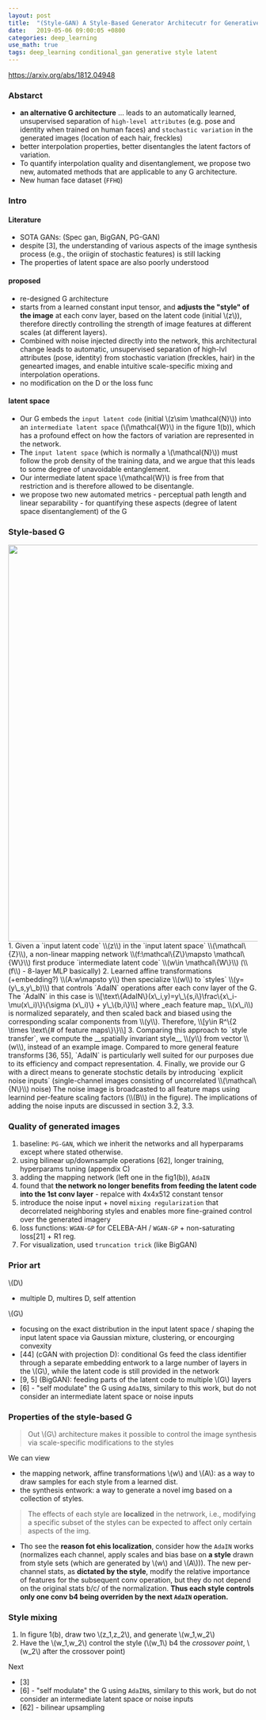 ```yaml
---
layout: post
title:  "(Style-GAN) A Style-Based Generator Architecutr for Generative Adversarial Networks"
date:   2019-05-06 09:00:05 +0800
categories: deep_learning
use_math: true
tags: deep_learning conditional_gan generative style latent
---
```


<a href="https://arxiv.org/abs/1812.04948" target="_blank">https://arxiv.org/abs/1812.04948</a>

### Abstarct
* __an alternative G architecture__ ... leads to an automatically learned, unsupervised separation of `high-level attributes` (e.g. pose and identity when trained on human faces) and `stochastic variation` in the generated images (location of each hair, freckles)
* better interpolation properties, better disentangles the latent factors of variation.
* To quantify interpolation quality and disentanglement, we propose two new, automated methods that are applicable to any G architecture.
* New human face dataset (`FFHQ`)


### Intro
#### Literature
* SOTA GANs: (Spec gan, BigGAN, PG-GAN)
* despite [3], the understanding of various aspects of the image synthesis process (e.g., the oriigin of stochastic features) is still lacking
* The properties of latent space are also poorly understood

#### proposed
* re-designed G architecture
* starts from a learned constant input tensor, and __adjusts the "style" of the image__ at each conv layer, based on the latent code (initial \\(z\\)), therefore directly controlling the strength of image features at different scales (at different layers).
* Combined with noise injected directly into the network, this architectural change leads to automatic, unsupervised separation of high-lvl attributes (pose, identity) from stochastic variation (freckles, hair) in the genearted images, and enable intuitive scale-specific mixing and interpolation operations.
* no modification on the D or the loss func

#### latent space
* Our G embeds the `input latent code` (initial \\(z\sim \mathcal\{N\}\\)) into an `intermediate latent space` (\\(\mathcal\{W\}\\) in the figure 1(b)), which has a profound effect on how the factors of variation are represented in the network.
* The `input latent space` (which is normally a \\(\mathcal\{N\}\\)) must follow the prob density of the training data, and we argue that this leads to some degree of unavoidable entanglement.
* Our intermediate latent space \\(\mathcal\{W\}\\) is free from that restriction and is therefore allowed to be disentangle.
* we propose two new automated metrics - perceptual path length and linear separability - for quantifying these aspects (degree of latent space disentanglement) of the G

### Style-based G
<img src="{{site.url}}/images/deeplearning/gan/style_gan.png" width="800">
1. Given a `input latent code` \\(z\\) in the `input latent space` \\(\mathcal\{Z}\\), a non-linear mapping network \\(f:\mathcal\{Z\}\mapsto \mathcal\{W\}\\) first produce `intermediate latent code` \\(w\in \mathcal\{W\}\\) (\\(f\\) - 8-layer MLP basically)
2. Learned affine transformations (+embedding?) \\(A:w\mapsto y\\) then specialize \\(w\\) to `styles` \\(y=(y\_s,y\_b)\\) that controls `AdaIN` operations after each conv layer of the G. The `AdaIN` in this case is
\\[\text\{AdaIN\}(x\_i,y)=y\_\{s,i\}\frac\{x\_i-\mu(x\_i)\}\{\sigma (x\_i)\} + y\_\{b,i\}\\]
where _each feature map_ \\(x\_i\\) is normalized separately, and then scaled back and biased using the corresponding scalar components from \\(y\\). Therefore, \\[y\in R^\{2 \times \text\{# of feature maps\}\}\\]
3. Comparing this approach to `style transfer`, we compute the __spatially invariant style__ \\(y\\) from vector \\(w\\), instead of an example image. Compared to more general feature transforms [36, 55], `AdaIN` is particularly well  suited for our purposes due to its efficiency and compact representation.
4. Finally, we provide our G with a direct means to generate stochstic details by introducing `explicit noise inputs` (single-channel images consisting of uncorrelated \\(\mathcal\{N\}\\) noise) The noise image is broadcasted to all feature maps using learnind per-feature scaling factors (\\(B\\) in the figure). The implications of adding the noise inputs are discussed in section 3.2, 3.3.

### Quality of generated images

1. baseline: `PG-GAN`, which we inherit the networks and all hyperparams except where stated otherwise.
2. using bilinear up/downsample operations [62], longer training, hyperparams tuning (appendix C)
3. adding the mapping network (left one in the fig1(b)), `AdaIN` 
4. found that __the network no longer benefits from feeding the latent code into the 1st conv layer__ - repalce with 4x4x512 constant tensor
5. introduce the noise input + novel `mixing regularization` that decorrelated neighboring styles and enables more fine-grained control over the generated imagery
6. loss functions: `WGAN-GP` for CELEBA-AH / `WGAN-GP` + non-saturating loss[21] + R1 reg.
7. For visualization, used `truncation trick` (like BigGAN)

### Prior art
\\(D\\)
* multiple D, multires D, self attention

\\(G\\)
* focusing on the exact distribution in the input latent space / shaping the input latent space via Gaussian mixture, clustering, or encourging convexity
* [44] (cGAN with projection D): conditional Gs feed the class identifier through a separate embedding entwork to a large number of layers in the \\(G\\), while the latent code is still provided in the network
* [9, 5] (BigGAN): feeding parts of the latent code to multiple \\(G\\) layers
* [6] - "self modulate" the G using `AdaIN`s, similary to this work, but do not consider an intermediate latent space or noise inputs

### Properties of the style-based G
> Out \\(G\\) architecture makes it possible to control the image synthesis via scale-specific modifications to the styles

We can view 
* the mapping network, affine transformations \\(w\\) and \\(A\\): as a way to draw samples for each style from a learned dist.
* the synthesis entwork: a way to generate a novel img based on a collection of styles.

> The effects of each style are __localized__ in the netrwork, i.e., modifying a specific subset of the styles can be expected to affect only certain aspects of the img.

* Tho see the __reason fot ehis localization__, consider how the `AdaIN` works (normalizes each channel, apply scales and bias base on __a style__ drawn from style sets (which are generated by \\(w\\) and \\(A\\))). The new per-channel stats, as __dictated by the style__, modify the relative importance of features for the subsequent conv operation, but they do not depend on the original stats b/c/ of the normalization. __Thus each style controls only one conv b4 being overriden by the next `AdaIN` operation.__

### Style mixing
1. In figure 1(b), draw two \\(z\_1,z\_2\\), and generate \\(w\_1,w\_2\\)
2. Have the \\(w\_1,w\_2\\) control the style (\\(w\_1\\) b4 the _crossover point_, \\(w\_2\\) after the crossover point)

Next
* [3]
* [6] - "self modulate" the G using `AdaIN`s, similary to this work, but do not consider an intermediate latent space or noise inputs
* [62] - bilinear upsampling 